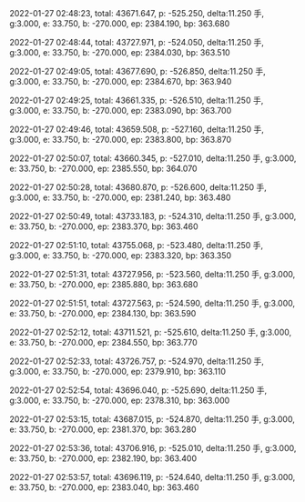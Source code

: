 2022-01-27 02:48:23, total: 43671.647, p: -525.250, delta:11.250 手, g:3.000, e: 33.750, b: -270.000, ep: 2384.190, bp: 363.680

2022-01-27 02:48:44, total: 43727.971, p: -524.050, delta:11.250 手, g:3.000, e: 33.750, b: -270.000, ep: 2384.030, bp: 363.510

2022-01-27 02:49:05, total: 43677.690, p: -526.850, delta:11.250 手, g:3.000, e: 33.750, b: -270.000, ep: 2384.670, bp: 363.940

2022-01-27 02:49:25, total: 43661.335, p: -526.510, delta:11.250 手, g:3.000, e: 33.750, b: -270.000, ep: 2383.090, bp: 363.700

2022-01-27 02:49:46, total: 43659.508, p: -527.160, delta:11.250 手, g:3.000, e: 33.750, b: -270.000, ep: 2383.800, bp: 363.870

2022-01-27 02:50:07, total: 43660.345, p: -527.010, delta:11.250 手, g:3.000, e: 33.750, b: -270.000, ep: 2385.550, bp: 364.070

2022-01-27 02:50:28, total: 43680.870, p: -526.600, delta:11.250 手, g:3.000, e: 33.750, b: -270.000, ep: 2381.240, bp: 363.480

2022-01-27 02:50:49, total: 43733.183, p: -524.310, delta:11.250 手, g:3.000, e: 33.750, b: -270.000, ep: 2383.370, bp: 363.460

2022-01-27 02:51:10, total: 43755.068, p: -523.480, delta:11.250 手, g:3.000, e: 33.750, b: -270.000, ep: 2383.320, bp: 363.350

2022-01-27 02:51:31, total: 43727.956, p: -523.560, delta:11.250 手, g:3.000, e: 33.750, b: -270.000, ep: 2385.880, bp: 363.680

2022-01-27 02:51:51, total: 43727.563, p: -524.590, delta:11.250 手, g:3.000, e: 33.750, b: -270.000, ep: 2384.130, bp: 363.590

2022-01-27 02:52:12, total: 43711.521, p: -525.610, delta:11.250 手, g:3.000, e: 33.750, b: -270.000, ep: 2384.550, bp: 363.770

2022-01-27 02:52:33, total: 43726.757, p: -524.970, delta:11.250 手, g:3.000, e: 33.750, b: -270.000, ep: 2379.910, bp: 363.110

2022-01-27 02:52:54, total: 43696.040, p: -525.690, delta:11.250 手, g:3.000, e: 33.750, b: -270.000, ep: 2378.310, bp: 363.000

2022-01-27 02:53:15, total: 43687.015, p: -524.870, delta:11.250 手, g:3.000, e: 33.750, b: -270.000, ep: 2381.370, bp: 363.280

2022-01-27 02:53:36, total: 43706.916, p: -525.010, delta:11.250 手, g:3.000, e: 33.750, b: -270.000, ep: 2382.190, bp: 363.400

2022-01-27 02:53:57, total: 43696.119, p: -524.640, delta:11.250 手, g:3.000, e: 33.750, b: -270.000, ep: 2383.040, bp: 363.460